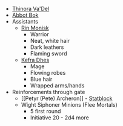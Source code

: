 
* [Thinora Va'Del](https://www.dndbeyond.com/monsters/3838148-lady-thinora-va-del-archmage-of-antiquity)
* [Abbot Bok](https://www.dndbeyond.com/monsters/3821866-abbot-bok)
* Assistants
	* [Rin Monisk](https://www.dndbeyond.com/monsters/744302-blood-hunter)
		* Warrior
		* Neat, white hair
		* Dark leathers
		* Flaming sword
	* [Kefra Dhes](https://www.dndbeyond.com/monsters/3768360-remnant-cultist)
		* Mage
		* Flowing robes
		* Blue hair
		* Wrapped arms/hands
* Reinforcements through gate
	* [[Petyr (Pete) Archeron]] - [Statblock](https://www.dndbeyond.com/monsters/2560883-necromancer-wizard)
	* Wight Siphoner Minions (Flee Mortals)
		* 5 first round
		* Initiative 20 - 2d4 more
